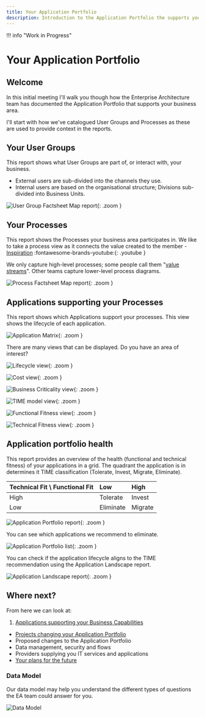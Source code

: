```yaml
---
title: Your Application Portfolio
description: Introduction to the Application Portfolio the supports your business area
---
```


!!! info "Work in Progress"


# Your Application Portfolio


## Welcome

In this initial meeting I'll walk you though how the Enterprise Architecture team has documented the Application Portfolio that supports your business area.

I'll start with how we've catalogued User Groups and Processes as these are used to provide context in the reports.

## Your User Groups

This report shows what User Groups are part of, or interact with, your business.

- External users are sub-divided into the channels they use.
- Internal users are based on the organisational structure; Divisions sub-divided into Business Units.

![User Group Factsheet Map report](../assets/images/factsheet-map-user-group.png){: .zoom } 


## Your Processes

This report shows the Processes your business area participates in. We like to take a process view as it connects the value created to the member - [Inspiration](https://www.youtube.com/watch?v=C1FPQloVb54) :fontawesome-brands-youtube:{: .youtube }

We only capture high-level processes; some people call them "[value streams](https://en.wikipedia.org/wiki/Value_stream)". Other teams capture lower-level process diagrams.

![Process Factsheet Map report](../assets/images/factsheet-map-process.png){: .zoom }

##  Applications supporting your Processes

This report shows which Applications support your processes. This view shows the lifecycle of each application.

![Application Matrix](../assets/images/application-matrix-process-ug-lifecycle.png){: .zoom } 

There are many views that can be displayed. Do you have an area of interest?

![Lifecycle view](../assets/images/view-lifecycle.png){: .zoom }

![Cost view](../assets/images/view-cost.png){: .zoom }

![Business Criticality view](../assets/images/view-criticality.png){: .zoom }

![TIME model view](../assets/images/view-time.png){: .zoom }

![Functional Fitness view](../assets/images/view-ff.png){: .zoom }

![Technical Fitness view](../assets/images/view-tf.png){: .zoom }

## Application portfolio health

This report provides an overview of the health (functional and technical fitness) of your applications in a grid. The quadrant the application is in determines it TIME classification (Tolerate, Invest, Migrate, Eliminate).

Technical Fit \\ Functional Fit | Low       | High
:------------------------------ | :-------- | :------
High                            | Tolerate  | Invest
Low                             | Eliminate | Migrate

![Application Portfolio report](../assets/images/application-portfolio.png){: .zoom }

You can see which applications we recommend to eliminate.

![Application Portfolio list](../assets/images/application-portfolio-list.png){: .zoom }

You can check if the application lifecycle aligns to the TIME recommendation using the Application Landscape report.

![Application Landscape report](../assets/images/application-landscape-time-lifecycle.png){: .zoom }


## Where next?

From here we can look at:

1. [Applications supporting your Business Capabilities](business-capability)
- [Projects changing your Application Portfolio](projects)
- Proposed changes to the Application Portfolio
- Data management, security and flows
- Providers supplying you IT services and applications
- [Your plans for the future](plans)

### Data Model

Our data model may help you understand the different types of questions the EA team could answer for you. 

![Data Model](../assets/images/data-model.png)
